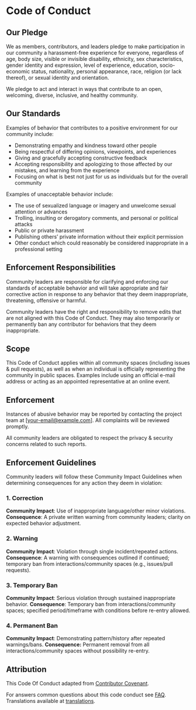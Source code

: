 # Code of Conduct

## Our Pledge

We as members, contributors, and leaders pledge to make participation in our community a harassment-free experience for everyone, regardless of age, body size, visible or invisible disability, ethnicity, sex characteristics, gender identity and expression, level of experience, education, socio-economic status, nationality, personal appearance, race, religion (or lack thereof), or sexual identity and orientation.

We pledge to act and interact in ways that contribute to an open, welcoming, diverse, inclusive, and healthy community.

## Our Standards

Examples of behavior that contributes to a positive environment for our community include:

- Demonstrating empathy and kindness toward other people
- Being respectful of differing opinions, viewpoints, and experiences
- Giving and gracefully accepting constructive feedback
- Accepting responsibility and apologizing to those affected by our mistakes,
  and learning from the experience
- Focusing on what is best not just for us as individuals but for the overall
  community

Examples of unacceptable behavior include:

- The use of sexualized language or imagery and unwelcome sexual attention or
  advances
- Trolling, insulting or derogatory comments, and personal or political attacks
- Public or private harassment
- Publishing others’ private information without their explicit permission
- Other conduct which could reasonably be considered inappropriate in a
  professional setting

## Enforcement Responsibilities

Community leaders are responsible for clarifying and enforcing our standards of acceptable behavior and will take appropriate and fair corrective action in response to any behavior that they deem inappropriate, threatening, offensive or harmful.

Community leaders have the right and responsibility to remove edits that are not aligned with this Code of Conduct. They may also temporarily or permanently ban any contributor for behaviors that they deem inappropriate.

## Scope

This Code of Conduct applies within all community spaces (including issues & pull requests), as well as when an individual is officially representing the community in public spaces. Examples include using an official e-mail address or acting as an appointed representative at an online event.

## Enforcement

Instances of abusive behavior may be reported by contacting the project team at [your-email@example.com]. All complaints will be reviewed promptly. 

All community leaders are obligated to respect the privacy & security concerns related to such reports.

## Enforcement Guidelines

Community leaders will follow these Community Impact Guidelines when determining consequences for any action they deem in violation:

### 1. Correction

**Community Impact**: Use of inappropriate language/other minor violations.
**Consequence**: A private written warning from community leaders; clarity on expected behavior adjustment. 

### 2. Warning 

**Community Impact**: Violation through single incident/repeated actions.
**Consequence**: A warning with consequences outlined if continued; temporary ban from interactions/community spaces (e.g., issues/pull requests).

### 3. Temporary Ban 

**Community Impact**: Serious violation through sustained inappropriate behavior.
**Consequence**: Temporary ban from interactions/community spaces; specified period/timeframe with conditions before re-entry allowed.

### 4. Permanent Ban 

**Community Impact**: Demonstrating pattern/history after repeated warnings/bans.
**Consequence:** Permanent removal from all interactions/community spaces without possibility re-entry.

## Attribution 

This Code Of Conduct adapted from [Contributor Covenant](https://www.contributor-covenant.org/version/2/0/code_of_conduct.html).

For answers common questions about this code conduct see [FAQ](https://www.contributor-covenant.org/faq). Translations available at [translations](https://www.contributor-covenant.org/translations).
